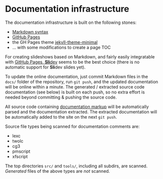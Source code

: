 # Documentation infrastructure

The documentation infrastructure is built on the following stones:

- [Markdown syntax](https://enterprise.github.com/downloads/en/markdown-cheatsheet.pdf)
- [GitHub Pages](https://pages.github.com)
- the GH Pages theme [jekyll-theme-minimal](https://github.com/pages-themes/minimal)
- … with some modifications to create a page TOC

For creating slideshows based on Markdown, and fairly easily integratable with
[GitHub Pages, **Sli**dev](https://sli.dev) seems to be the best choice
(there is no automatic support for **Sli**dev slides yet).

To update the online documentation, just commit Markdown files in the `docs/`
folder of the repository, run `git push`,
and the updated documentation will be online within a minute. The generated /
extracted source code documentation (see below) is built on each push, so no
extra effort is needed beyond committing & pushing the source code.

All source code containing
[documentation markup](infraremake/In-sourceDocumentationSpecification.md) will
be automatically parsed and the documentation extracted. The extracted
documentation will be automatically added to the site on the next `git push`.

Source file types being scanned for documentation comments are:

- lexc
- twolc
- cg3
- pmscript
- xfscript

The top directories `src/` and `tools/`, including all subdirs, are scanned.
*Generated* files of the above types are *not* scanned.
